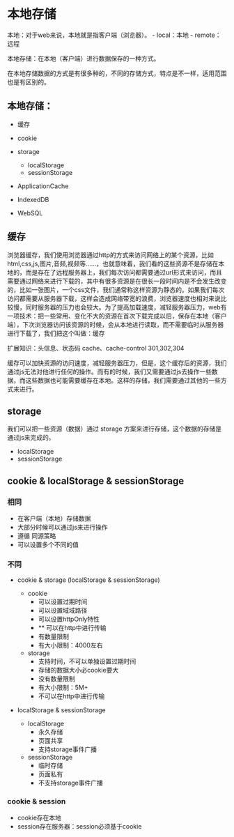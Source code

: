 #   本地存储

本地：对于web来说，本地就是指客户端（浏览器）。
    - local：本地
    - remote：远程
    
本地存储：在本地（客户端）进行数据保存的一种方式。

在本地存储数据的方式是有很多种的，不同的存储方式，特点是不一样，适用范围也是有区别的。

##  本地存储：

- 缓存
- cookie
- storage
    - localStorage
    - sessionStorage
    
- ApplicationCache
- IndexedDB
- WebSQL

##  缓存

浏览器缓存，我们使用浏览器通过http的方式来访问网络上的某个资源，比如html,css,js,图片,音频,视频等……，也就意味着，我们看的这些资源不是存储在本地的，而是存在了远程服务器上，我们每次访问都需要通过url形式来访问，而且需要通过网络来进行下载的，其中有很多资源是在很长一段时间内是不会发生改变的，比如一张图片，一个css文件，我们通常称这样资源为静态的。如果我们每次访问都需要从服务器下载，这样会造成网络带宽的浪费，浏览器速度也相对来说比较慢，同时服务器的压力也会较大。为了提高加载速度，减轻服务器压力，web有一项技术：把一些常用、变化不大的资源在首次下载完成以后，保存在本地（客户端），下次浏览器访问该资源的时候，会从本地进行读取，而不需要临时从服务器进行下载了，我们把这个叫做：缓存

扩展知识：头信息、状态码
    cache、cache-control
    301,302,304
    
缓存可以加快资源的访问速度，减轻服务器压力，但是，这个缓存后的资源，我们通过js无法对他进行任何的操作。而有的时候，我们又需要通过js去操作一些数据，而这些数据也可能需要缓存在本地。这样的存储，我们需要通过其他的一些方式来进行。
    
    
##  storage

我们可以把一些资源（数据）通过 storage 方案来进行存储，这个数据的存储是通过js来完成的。

- localStorage
- sessionStorage


##  cookie & localStorage & sessionStorage

### 相同
- 在客户端（本地）存储数据
- 大部分时候可以通过js来进行操作
- 遵循 同源策略
- 可以设置多个不同的值

### 不同

- cookie & storage (localStorage & sessionStorage)
    - cookie
        - 可以设置过期时间
        - 可以设置域域路径
        - 可以设置httpOnly特性
        - ** 可以在http中进行传输
        - 有数量限制
        - 有大小限制：4000左右
    - storage
        - 支持时间，不可以单独设置过期时间
        - 存储的数据大小必cookie要大
        - 没有数量限制
        - 有大小限制：5M+
        - 不可以在http中进行传输

- localStorage & sessionStorage
    - localStorage
        - 永久存储
        - 页面共享
        - 支持storage事件广播
    - sessionStorage
        - 临时存储
        - 页面私有
        - 不支持storage事件广播
        
### cookie & session

- cookie存在本地
- session存在服务器：session必须基于cookie
